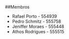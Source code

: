 ##Membros
- Rafael Porto - 554939
- Pedro Schmitz - 555758
- Jeniffer Moraes - 555448
- Athos Rodrigues - 555515
